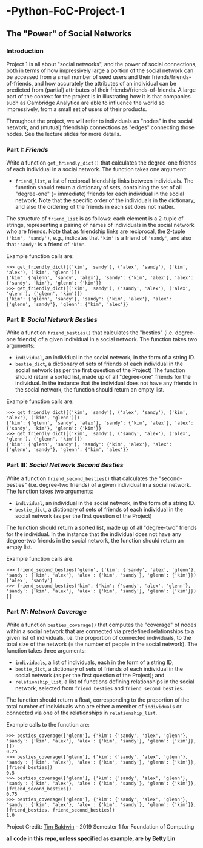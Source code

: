 # -Python-FoC-Project-1
## The "Power" of Social Networks

### Introduction
Project 1 is all about "social networks", and the power of social connections, both in terms of how impressively large a portion of the social network can be accessed from a small number of seed users and their friends/friends-of-friends, and how accurately the attributes of an individual can be predicted from (partial) attributes of their friends/friends-of-friends. A large part of the context for the project is in illustrating how it is that companies such as Cambridge Analytica are able to influence the world so impressively, from a small set of users of their products.

Throughout the project, we will refer to individuals as "nodes" in the social network, and (mutual) friendship connections as "edges" connecting those nodes. See the lecture slides for more details.

### Part I: _Friends_
Write a function `get_friendly_dict()` that calculates the degree-one friends of each individual in a social network. The function takes one argument:

- `friend_list`, a list of reciproal friendship links between individuals.
The function should return a dictionary of sets, containing the set of all "degree-one" (= immediate) friends for each individual in the social network. Note that the specific order of the individuals in the dictionary, and also the ordering of the friends in each set does not matter.

The structure of `friend_list` is as follows: each element is a 2-tuple of strings, representing a pairing of names of individuals in the social network who are friends. Note that as friendship links are reciprocal, the 2-tuple `('kim', 'sandy')`, e.g., indicates that `'kim'` is a friend of `'sandy'`, and also that `'sandy'` is a friend of `'kim'`.

Example function calls are:

```
>>> get_friendly_dict([('kim', 'sandy'), ('alex', 'sandy'), ('kim', 'alex'), ('kim', 'glenn')])
{'kim': {'glenn', 'sandy', 'alex'}, 'sandy': {'kim', 'alex'}, 'alex': {'sandy', 'kim'}, 'glenn': {'kim'}}
>>> get_friendly_dict([('kim', 'sandy'), ('sandy', 'alex'), ('alex', 'glenn'), ('glenn', 'kim')])
{'kim': {'glenn', 'sandy'}, 'sandy': {'kim', 'alex'}, 'alex': {'glenn', 'sandy'}, 'glenn': {'kim', 'alex'}}
```

### Part II: _Social Network Besties_
Write a function `friend_besties()` that calculates the "besties" (i.e. degree-one friends) of a given individual in a social network. The function takes two arguments:

- `individual`, an individual in the social network, in the form of a string ID.
- `bestie_dict`, a dictionary of sets of friends of each individual in the social network (as per the first question of the Project)
The function should return a sorted list, made up of all "degree-one" friends for the individual. In the instance that the individual does not have any friends in the social network, the function should return an empty list.

Example function calls are:

```
>>> get_friendly_dict([('kim', 'sandy'), ('alex', 'sandy'), ('kim', 'alex'), ('kim', 'glenn')])
{'kim': {'glenn', 'sandy', 'alex'}, 'sandy': {'kim', 'alex'}, 'alex': {'sandy', 'kim'}, 'glenn': {'kim'}}
>>> get_friendly_dict([('kim', 'sandy'), ('sandy', 'alex'), ('alex', 'glenn'), ('glenn', 'kim')])
{'kim': {'glenn', 'sandy'}, 'sandy': {'kim', 'alex'}, 'alex': {'glenn', 'sandy'}, 'glenn': {'kim', 'alex'}}

```

### Part III: _Social Network Second Besties_
Write a function `friend_second_besties()` that calculates the "second-besties" (i.e. degree-two friends) of a given individual in a social network. The function takes two arguments:

- `individual`, an individual in the social network, in the form of a string ID.
- `bestie_dict`, a dictionary of sets of friends of each individual in the social network (as per the first question of the Project)

The function should return a sorted list, made up of all "degree-two" friends for the individual. In the instance that the individual does not have any degree-two friends in the social network, the function should return an empty list.

Example function calls are:

```
>>> friend_second_besties('glenn', {'kim': {'sandy', 'alex', 'glenn'}, 'sandy': {'kim', 'alex'}, 'alex': {'kim', 'sandy'}, 'glenn': {'kim'}})
['alex', 'sandy']
>>> friend_second_besties('kim', {'kim': {'sandy', 'alex', 'glenn'}, 'sandy': {'kim', 'alex'}, 'alex': {'kim', 'sandy'}, 'glenn': {'kim'}})
[]

```
### Part IV: _Network Coverage_
Write a function `besties_coverage()` that computes the "coverage" of nodes within a social network that are connected via predefined relationships to a given list of individuals, i.e. the proportion of connected individuals, to the total size of the network (= the number of people in the social network). The function takes three arguments:

- `individuals`, a list of individuals, each in the form of a string ID;
- `bestie_dict`, a dictionary of sets of friends of each individual in the social network (as per the first question of the Project); and
- `relationship_list`, a list of functions defining relationships in the social network, selected from `friend_besties` and `friend_second_besties`.

The function should return a float, corresponding to the proportion of the total number of individuals who are either a member of `individuals` or connected via one of the relationships in `relationship_list`.

Example calls to the function are:

```
>>> besties_coverage(['glenn'], {'kim': {'sandy', 'alex', 'glenn'}, 'sandy': {'kim', 'alex'}, 'alex': {'kim', 'sandy'}, 'glenn': {'kim'}}, [])
0.25
>>> besties_coverage(['glenn'], {'kim': {'sandy', 'alex', 'glenn'}, 'sandy': {'kim', 'alex'}, 'alex': {'kim', 'sandy'}, 'glenn': {'kim'}}, [friend_besties])
0.5
>>> besties_coverage(['glenn'], {'kim': {'sandy', 'alex', 'glenn'}, 'sandy': {'kim', 'alex'}, 'alex': {'kim', 'sandy'}, 'glenn': {'kim'}}, [friend_second_besties])
0.75
>>> besties_coverage(['glenn'], {'kim': {'sandy', 'alex', 'glenn'}, 'sandy': {'kim', 'alex'}, 'alex': {'kim', 'sandy'}, 'glenn': {'kim'}}, [friend_besties, friend_second_besties])
1.0

```

Project Credit: [Tim Baldwin](https://people.eng.unimelb.edu.au/tbaldwin/#top) - 2019 Semester 1 for Foundation of Computing

**all code in this repo, unless specified as example, are by Betty Lin** 
